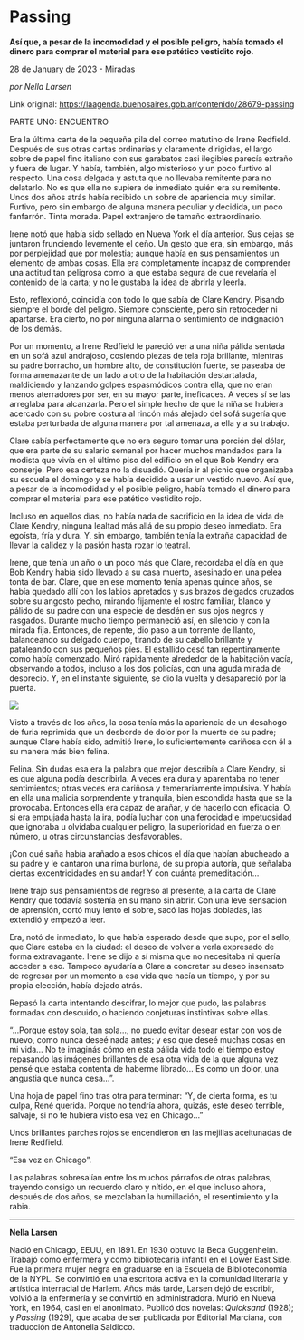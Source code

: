# Passing

**Así que, a pesar de la incomodidad y el posible peligro, había tomado el dinero para comprar el material para ese patético vestidito rojo.**

28 de January de 2023 - Miradas

_por Nella Larsen_

Link original: https://laagenda.buenosaires.gob.ar/contenido/28679-passing



PARTE UNO: ENCUENTRO




Era la última carta de la pequeña pila del correo matutino de Irene Redfield. Después de sus otras cartas ordinarias y claramente dirigidas, el largo sobre de papel fino italiano con sus garabatos casi ilegibles parecía extraño y fuera de lugar. Y había, también, algo misterioso y un poco furtivo al respecto. Una cosa delgada y astuta que no llevaba remitente para no delatarlo. No es que ella no supiera de inmediato quién era su remitente. Unos dos años atrás había recibido un sobre de apariencia muy similar. Furtivo, pero sin embargo de alguna manera peculiar y decidida, un poco fanfarrón. Tinta morada. Papel extranjero de tamaño extraordinario.




Irene notó que había sido sellado en Nueva York el día anterior. Sus cejas se juntaron frunciendo levemente el ceño. Un gesto que era, sin embargo, más por perplejidad que por molestia; aunque había en sus pensamientos un elemento de ambas cosas. Ella era completamente incapaz de comprender una actitud tan peligrosa como la que estaba segura de que revelaría el contenido de la carta; y no le gustaba la idea de abrirla y leerla.




Esto, reflexionó, coincidía con todo lo que sabía de Clare Kendry. Pisando siempre el borde del peligro. Siempre consciente, pero sin retroceder ni apartarse. Era cierto, no por ninguna alarma o sentimiento de indignación de los demás.




Por un momento, a Irene Redfield le pareció ver a una niña pálida sentada en un sofá azul andrajoso, cosiendo piezas de tela roja brillante, mientras su padre borracho, un hombre alto, de constitución fuerte, se paseaba de forma amenazante de un lado a otro de la habitación destartalada, maldiciendo y lanzando golpes espasmódicos contra ella, que no eran menos aterradores por ser, en su mayor parte, ineficaces. A veces sí se las arreglaba para alcanzarla. Pero el simple hecho de que la niña se hubiera acercado con su pobre costura al rincón más alejado del sofá sugería que estaba perturbada de alguna manera por tal amenaza, a ella y a su trabajo.




Clare sabía perfectamente que no era seguro tomar una porción del dólar, que era parte de su salario semanal por hacer muchos mandados para la modista que vivía en el último piso del edificio en el que Bob Kendry era conserje. Pero esa certeza no la disuadió. Quería ir al picnic que organizaba su escuela el domingo y se había decidido a usar un vestido nuevo. Así que, a pesar de la incomodidad y el posible peligro, había tomado el dinero para comprar el material para ese patético vestidito rojo.




Incluso en aquellos días, no había nada de sacrificio en la idea de vida de Clare Kendry, ninguna lealtad más allá de su propio deseo inmediato. Era egoísta, fría y dura. Y, sin embargo, también tenía la extraña capacidad de llevar la calidez y la pasión hasta rozar lo teatral.




Irene, que tenía un año o un poco más que Clare, recordaba el día en que Bob Kendry había sido llevado a su casa muerto, asesinado en una pelea tonta de bar. Clare, que en ese momento tenía apenas quince años, se había quedado allí con los labios apretados y sus brazos delgados cruzados sobre su angosto pecho, mirando fijamente el rostro familiar, blanco y pálido de su padre con una especie de desdén en sus ojos negros y rasgados. Durante mucho tiempo permaneció así, en silencio y con la mirada fija. Entonces, de repente, dio paso a un torrente de llanto, balanceando su delgado cuerpo, tirando de su cabello brillante y pataleando con sus pequeños pies. El estallido cesó tan repentinamente como había comenzado. Miró rápidamente alrededor de la habitación vacía, observando a todos, incluso a los dos policías, con una aguda mirada de desprecio. Y, en el instante siguiente, se dio la vuelta y desapareció por la puerta.




![](https://cdn.feater.me/files/images/834696/811797a3-3836-4f97-8de9-2e11bfab9283.jpg)




Visto a través de los años, la cosa tenía más la apariencia de un desahogo de furia reprimida que un desborde de dolor por la muerte de su padre; aunque Clare había sido, admitió Irene, lo suficientemente cariñosa con él a su manera más bien felina.




Felina. Sin dudas esa era la palabra que mejor describía a Clare Kendry, si es que alguna podía describirla. A veces era dura y aparentaba no tener sentimientos; otras veces era cariñosa y temerariamente impulsiva. Y había en ella una malicia sorprendente y tranquila, bien escondida hasta que se la provocaba. Entonces ella era capaz de arañar, y de hacerlo con eficacia. O, si era empujada hasta la ira, podía luchar con una ferocidad e impetuosidad que ignoraba u olvidaba cualquier peligro, la superioridad en fuerza o en número, u otras circunstancias desfavorables.




¡Con qué saña había arañado a esos chicos el día que habían abucheado a su padre y le cantaron una rima burlona, de su propia autoría, que señalaba ciertas excentricidades en su andar! Y con cuánta premeditación…




Irene trajo sus pensamientos de regreso al presente, a la carta de Clare Kendry que todavía sostenía en su mano sin abrir. Con una leve sensación de aprensión, cortó muy lento el sobre, sacó las hojas dobladas, las extendió y empezó a leer.




Era, notó de inmediato, lo que había esperado desde que supo, por el sello, que Clare estaba en la ciudad: el deseo de volver a verla expresado de forma extravagante. Irene se dijo a sí misma que no necesitaba ni quería acceder a eso. Tampoco ayudaría a Clare a concretar su deseo insensato de regresar por un momento a esa vida que hacía un tiempo, y por su propia elección, había dejado atrás.




Repasó la carta intentando descifrar, lo mejor que pudo, las palabras formadas con descuido, o haciendo conjeturas instintivas sobre ellas.




“...Porque estoy sola, tan sola..., no puedo evitar desear estar con vos de nuevo, como nunca deseé nada antes; y eso que deseé muchas cosas en mi vida... No te imaginás cómo en esta pálida vida todo el tiempo estoy repasando las imágenes brillantes de esa otra vida de la que alguna vez pensé que estaba contenta de haberme librado... Es como un dolor, una angustia que nunca cesa...”.




Una hoja de papel fino tras otra para terminar: “Y, de cierta forma, es tu culpa, René querida. Porque no tendría ahora, quizás, este deseo terrible, salvaje, si no te hubiera visto esa vez en Chicago…”




Unos brillantes parches rojos se encendieron en las mejillas aceitunadas de Irene Redfield.




“Esa vez en Chicago”.




Las palabras sobresalían entre los muchos párrafos de otras palabras, trayendo consigo un recuerdo claro y nítido, en el que incluso ahora, después de dos años, se mezclaban la humillación, el resentimiento y la rabia.




---




**Nella Larsen**




Nació en Chicago, EEUU, en 1891. En 1930 obtuvo la Beca Guggenheim. Trabajó como enfermera y como bibliotecaria infantil en el Lower East Side. Fue la primera mujer negra en graduarse en la Escuela de Biblioteconomía de la NYPL. Se convirtió en una escritora activa en la comunidad literaria y artística interracial de Harlem. Años más tarde, Larsen dejó de escribir, volvió a la enfermería y se convirtió en administradora. Murió en Nueva York, en 1964, casi en el anonimato. Publicó dos novelas: *Quicksand* (1928); y *Passing* (1929), que acaba de ser publicada por Editorial Marciana, con traducción de Antonella Saldicco.



